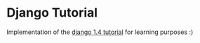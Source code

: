 Django Tutorial
===============

Implementation of the [django 1.4 tutorial](https://docs.djangoproject.com/en/1.4/intro/tutorial01/) for learning purposes :)